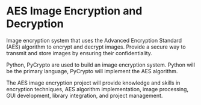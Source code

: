 # AES Image Encryption and Decryption

Image encryption system that uses the Advanced Encryption Standard (AES) algorithm to encrypt and decrypt images. Provide a secure way to transmit and store images by ensuring their confidentiality.

Python, PyCrypto are used to build an image encryption system. Python will be the primary language, PyCrypto will implement the AES algorithm.

The AES image encryption project will provide knowledge and skills in encryption techniques, AES algorithm implementation, image processing, GUI development, library integration, and project management.
